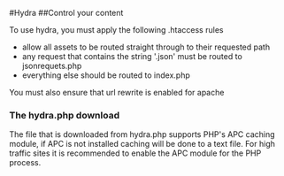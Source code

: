 #Hydra
##Control your content

To use hydra, you must apply the following .htaccess rules

+ allow all assets to be routed straight through to their requested path
+ any request that contains the string '.json' must be routed to jsonrequets.php
+ everything else should be routed to index.php

You must also ensure that url rewrite is enabled for apache

### The hydra.php download
The file that is downloaded from hydra.php supports PHP's APC caching module, if APC is not installed caching will be done to a text file.
For high traffic sites it is recommended to enable the APC module for the PHP process.
